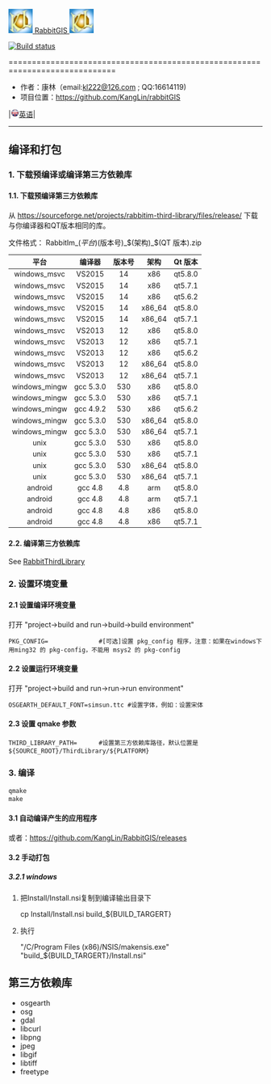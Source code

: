 [![Logon](Resource/png/AppIcon.png) RabbitGIS ![Logon](Resource/png/AppIcon.png)](https://github.com/KangLin/RabbitGIS)

[![Build status](https://ci.appveyor.com/api/projects/status/qjqrq2pyo4qejxtv?svg=true)](https://ci.appveyor.com/project/KangLin/RabbitGis)

=============================================================================

* 作者：康林（email:kl222@126.com ; QQ:16614119)
* 项目位置：https://github.com/KangLin/rabbitGIS  


|[<img src="Resource/png/English.png" alt="English" title="English" width="16" height="16" />英语](README.md)|

-----------------------------------------------------------------------------
## 编译和打包
### 1. 下载预编译或编译第三方依赖库
#### 1.1. 下载预编译第三方依赖库
从 https://sourceforge.net/projects/rabbitim-third-library/files/release/ 下载与你编译器和QT版本相同的库。

文件格式： RabbitIm_$(平台)$(版本号)_$(架构)_$(QT 版本).zip

|平台|编译器|版本号|架构|Qt 版本|
|:--:|:--:|:--:|:--:|:--:|
|windows_msvc|VS2015|14|x86|qt5.8.0|
|windows_msvc|VS2015|14|x86|qt5.7.1|
|windows_msvc|VS2015|14|x86|qt5.6.2|
|windows_msvc|VS2015|14|x86_64|qt5.8.0|
|windows_msvc|VS2015|14|x86_64|qt5.7.1|
|windows_msvc|VS2013|12|x86|qt5.8.0|
|windows_msvc|VS2013|12|x86|qt5.7.1|
|windows_msvc|VS2013|12|x86|qt5.6.2|
|windows_msvc|VS2013|12|x86_64|qt5.8.0|
|windows_msvc|VS2013|12|x86_64|qt5.7.1|
|windows_mingw|gcc 5.3.0|530|x86|qt5.8.0|
|windows_mingw|gcc 5.3.0|530|x86|qt5.7.1|
|windows_mingw|gcc 4.9.2|530|x86|qt5.6.2|
|windows_mingw|gcc 5.3.0|530|x86_64|qt5.8.0|
|windows_mingw|gcc 5.3.0|530|x86_64|qt5.7.1|
|unix|gcc 5.3.0|530|x86|qt5.8.0|
|unix|gcc 5.3.0|530|x86|qt5.7.1|
|unix|gcc 5.3.0|530|x86_64|qt5.8.0|
|unix|gcc 5.3.0|530|x86_64|qt5.7.1|
|android|gcc 4.8|4.8|arm|qt5.8.0|
|android|gcc 4.8|4.8|arm|qt5.7.1|
|android|gcc 4.8|4.8|x86|qt5.8.0|
|android|gcc 4.8|4.8|x86|qt5.7.1|

#### 2.2. 编译第三方依赖库
See [RabbitThirdLibrary](https://github.com/KangLin/RabbitThirdLibrary)

### 2. 设置环境变量
#### 2.1 设置编译环境变量
打开 "project->build and run->build->build environment"

    PKG_CONFIG=              #[可选]设置 pkg_config 程序，注意：如果在windows下用ming32 的 pkg-config，不能用 msys2 的 pkg-config

#### 2.2 设置运行环境变量
打开 "project->build and run->run->run environment"

    OSGEARTH_DEFAULT_FONT=simsun.ttc #设置字体，例如：设置宋体

#### 2.3 设置 qmake 参数

    THIRD_LIBRARY_PATH=      #设置第三方依赖库路径，默认位置是 ${SOURCE_ROOT}/ThirdLibrary/${PLATFORM}

### 3. 编译

    qmake
    make

#### 3.1 自动编译产生的应用程序
或者：https://github.com/KangLin/RabbitGIS/releases

#### 3.2 手动打包
##### 3.2.1 windows
1. 把Install/Install.nsi复制到编译输出目录下

    cp Install/Install.nsi build_${BUILD_TARGERT}

2. 执行

    "/C/Program Files (x86)/NSIS/makensis.exe" "build_${BUILD_TARGERT}/Install.nsi"

## 第三方依赖库
* osgearth
* osg
* gdal
* libcurl
* libpng
* jpeg
* libgif
* libtiff
* freetype
